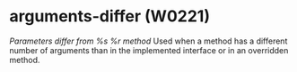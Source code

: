 # arguments-differ (W0221)
*Parameters differ from %s %r method* Used when a method has a different
number of arguments than in the implemented interface or in an
overridden method.
